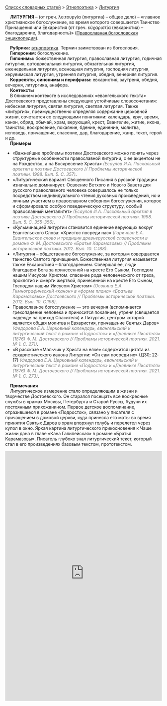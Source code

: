 <style>
st { color: Gray;
  font-style: italic;}
</style>

[Список словарных статей](https://thesaurus-dostoevsky.github.io/Thesaurus/) > [Этнопоэтика](ethnopoe.md) > [Литургия](литургия.md) 

&nbsp;&nbsp;&nbsp;&nbsp;**ЛИТУРГИЯ** – (от греч. λειτουργία (литургиа) – общее дело) – «главное христианское богослужение, во время которого совершается Таинство Причащения или Евхаристия (от греч. εὐχαριστία (евхаристиа) – благодарение, благодарность)»  ([Православная богословская энциклопедия](https://azbyka.ru/liturgiya)).

&nbsp;&nbsp;&nbsp;&nbsp;**Рубрика:** [этнопоэтика](ethnopoe.md). Термин заимствован из богословия.  
&nbsp;&nbsp;&nbsp;&nbsp;**Гипероним:** богослужение.  
&nbsp;&nbsp;&nbsp;&nbsp;**Гипонимы:** божественная  литургия, православная литургия,  годичная литургия, ортодоксальная литургия, обязательная литургия, еженедельная литургия,  всенощная литургия, господняя литургия,  херувимская литургия, утренняя литургия, обедня, вечерняя литургия.  
&nbsp;&nbsp;&nbsp;&nbsp;**Корреляты, синонимы и перифразы:** евхаристия, заутреня, обедня, вечерня, литургика, анафора.  
&nbsp;&nbsp;&nbsp;&nbsp;**Контексты**  
&nbsp;&nbsp;&nbsp;&nbsp;В ближнем контексте в исследованиях «евангельского текста» Достоевского представлены следующие устойчивые словосочетания: небесная литургия, святая литургия, светлая литургия. Также «литургия», преимущественно определяя содержание церковной жизни,   сочетается со следующими понятиями: календарь, круг, время, канон, обряд, обычай, храм, верующий, крест, Евангелие, житие, икона, таинство, воскресение, покаяние, бдение, единение, молитва, исповедь, причащение, спасение, дар, благодарение, жанр, текст, герой и др.   <br>
&nbsp;&nbsp;&nbsp;&nbsp;**Примеры**  
* «Важнейшие проблемы поэтики Достоевского можно понять через структурные особенности православной литургии, с ее акцентом не на Рождество, а на Воскресение Христа» <st>(Есаулов И.А. Пасхальный архетип в поэтике Достоевского // Проблемы исторической поэтики. 1998. Вып. 5. С. 357)</st>.
* «Литургический вариант Священного Писания в русской традиции изначально доминирует. Освоение Ветхого и Нового Завета для русского православного человека совершалось не только посредством индивидуального чтения духовных произведений, но и личным участием в православном соборном богослужении, которое и сформировало особую поведенческую структуру, особый православный менталитет» <st>(Есаулов И.А. Пасхальный архетип в поэтике Достоевского // Проблемы исторической поэтики. 1998. Вып. 5. С. 355-356)</st>.
* «Кульминацией литургии становится единение верующих вокруг Евангельского Слова: «Христос посреди нас» <st>(Гаричева Е.А. Евангельское слово и традиции древнерусской словесности в романе Ф. М. Достоевского «Братья Карамазовы»  // Проблемы исторической поэтики. 2012. Вып. 10. С.188)</st>.
* «Литургия – общественное богослужение, за которым совершается таинство Святого причащения.  Божественная литургия называется также Евхаристией – благодарением. Совершая ее, люди благодарят Бога за принесенной на кресте Его Сыном, Господом нашим Иисусом Христом. спасение рода человеческого  от греха, проклятия и смерти жертвой, принесенной на кресте Его Сыном, Господом нашим Иисусом Христом» <st>(Осокина Е.А. Гимнографический «канон» в «форме плана» «Братьев Карамазовых» Достоевского // Проблемы исторической поэтики. 2012. Вып. 10. С.198)</st>.
* Православное богослужение — это вечерня (вспоминается грехопадение человека и приносится покаяние), утреня (свящается надежде на приход Спасителя) и Литургия, центром которой является общая молитва и Евхаристия, причащение Святых Даров» <st>(Федорова Е.А. Церковный календарь, евангельский и литургический текст в романе «Подросток» и «Дневнике Писателя» (1876) Ф. М. Достоевского // Проблемы исторической поэтики. 2021. № 1. С. 271)</st>.
* «В рассказе «Мальчик  у Христа на елке» содержится цитата из евхаристического канона Литургии: «Он сам посреди их» (Д30; 22: 17) <st>(Федорова Е.А. Церковный календарь, евангельский и литургический текст в романе «Подросток» и «Дневнике Писателя» (1876) Ф. М. Достоевского // Проблемы исторической поэтики. 2021. № 1. С. 273)</st>.  

&nbsp;&nbsp;&nbsp;&nbsp;**Примечания**  
&nbsp;&nbsp;&nbsp;&nbsp;Литургическое измерение стало определяющим в жизни и творчестве Достоевского. Он старался посещать все воскресные службы в храмах Москвы, Петербурга  и Старой Руссы, будучи их постоянным прихожанином. Первое детское воспоминание, отразившееся в романе «Подросток», связано у писателя с причащением в домовой церкви, куда принесла его мать: во время принятия Святых Даров в храм впорхнул голубь и перелетел через купол в окно. Яркая картина литургического прикосновения к Чаше жизни дана в главе «Кана Галилейская» в романе «Братья Карамазовы». Писатель глубоко знал  литургический текст, который  стал в его произведениях базовым текстом, прототекстом. 

<iframe src="https://thesaurus-dostoevsky.github.io/nk/литургия.html" style="border:0px;width:100%;height:800px" allowfullscreen="true" webkitallowfullscreen="true" mozallowfullscreen="true">
